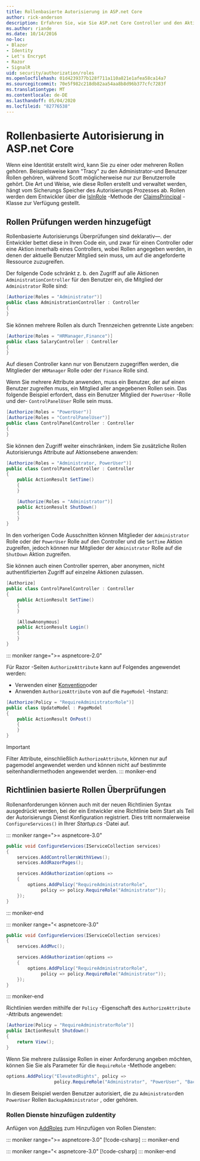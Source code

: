 ```yaml
---
title: Rollenbasierte Autorisierung in ASP.net Core
author: rick-anderson
description: Erfahren Sie, wie Sie ASP.net Core Controller und den Aktions Zugriff einschränken, indem Sie Rollen an das Autorisierungs Attribut übergeben.
ms.author: riande
ms.date: 10/14/2016
no-loc:
- Blazor
- Identity
- Let's Encrypt
- Razor
- SignalR
uid: security/authorization/roles
ms.openlocfilehash: 01d4239377b128f711a110a821e1afea58ca14a7
ms.sourcegitcommit: 70e5f982c218db82aa54aa8b8d96b377cfc7283f
ms.translationtype: MT
ms.contentlocale: de-DE
ms.lasthandoff: 05/04/2020
ms.locfileid: "82776538"
---
```

# <a name="role-based-authorization-in-aspnet-core"></a>Rollenbasierte Autorisierung in ASP.net Core

<a name="security-authorization-role-based"></a>

Wenn eine Identität erstellt wird, kann Sie zu einer oder mehreren Rollen gehören. Beispielsweise kann "Tracy" zu den Administrator-und Benutzer Rollen gehören, während Scott möglicherweise nur zur Benutzerrolle gehört. Die Art und Weise, wie diese Rollen erstellt und verwaltet werden, hängt vom Sicherungs Speicher des Autorisierungs Prozesses ab. Rollen werden dem Entwickler über die [IsInRole](/dotnet/api/system.security.principal.genericprincipal.isinrole) -Methode der [ClaimsPrincipal](/dotnet/api/system.security.claims.claimsprincipal) -Klasse zur Verfügung gestellt.

## <a name="adding-role-checks"></a>Rollen Prüfungen werden hinzugefügt

Rollenbasierte Autorisierungs Überprüfungen sind deklarativ&mdash;. der Entwickler bettet diese in Ihren Code ein, und zwar für einen Controller oder eine Aktion innerhalb eines Controllers, wobei Rollen angegeben werden, in denen der aktuelle Benutzer Mitglied sein muss, um auf die angeforderte Ressource zuzugreifen.

Der folgende Code schränkt z. b. den Zugriff auf alle Aktionen `AdministrationController` für den Benutzer ein, die Mitglied der `Administrator` Rolle sind:

```csharp
[Authorize(Roles = "Administrator")]
public class AdministrationController : Controller
{
}
```

Sie können mehrere Rollen als durch Trennzeichen getrennte Liste angeben:

```csharp
[Authorize(Roles = "HRManager,Finance")]
public class SalaryController : Controller
{
}
```

Auf diesen Controller kann nur von Benutzern zugegriffen werden, die Mitglieder der `HRManager` Rolle oder der `Finance` Rolle sind.

Wenn Sie mehrere Attribute anwenden, muss ein Benutzer, der auf einen Benutzer zugreifen muss, ein Mitglied aller angegebenen Rollen sein. Das folgende Beispiel erfordert, dass ein Benutzer Mitglied der `PowerUser` -Rolle und der- `ControlPanelUser` Rolle sein muss.

```csharp
[Authorize(Roles = "PowerUser")]
[Authorize(Roles = "ControlPanelUser")]
public class ControlPanelController : Controller
{
}
```

Sie können den Zugriff weiter einschränken, indem Sie zusätzliche Rollen Autorisierungs Attribute auf Aktionsebene anwenden:

```csharp
[Authorize(Roles = "Administrator, PowerUser")]
public class ControlPanelController : Controller
{
    public ActionResult SetTime()
    {
    }

    [Authorize(Roles = "Administrator")]
    public ActionResult ShutDown()
    {
    }
}
```

In den vorherigen Code Ausschnitten können Mitglieder der `Administrator` Rolle oder der `PowerUser` Rolle auf den Controller und die `SetTime` Aktion zugreifen, jedoch können nur Mitglieder der `Administrator` Rolle auf die `ShutDown` Aktion zugreifen.

Sie können auch einen Controller sperren, aber anonymen, nicht authentifizierten Zugriff auf einzelne Aktionen zulassen.

```csharp
[Authorize]
public class ControlPanelController : Controller
{
    public ActionResult SetTime()
    {
    }

    [AllowAnonymous]
    public ActionResult Login()
    {
    }
}
```

::: moniker range=">= aspnetcore-2.0"

Für Razor -Seiten `AuthorizeAttribute` kann auf Folgendes angewendet werden:

* Verwenden einer [Konvention](xref:razor-pages/razor-pages-conventions#page-model-action-conventions)oder
* Anwenden `AuthorizeAttribute` von auf die `PageModel` -Instanz:

```csharp
[Authorize(Policy = "RequireAdministratorRole")]
public class UpdateModel : PageModel
{
    public ActionResult OnPost()
    {
    }
}
```

> [!IMPORTANT]
> Filter Attribute, einschließlich `AuthorizeAttribute`, können nur auf pagemodel angewendet werden und können nicht auf bestimmte seitenhandlermethoden angewendet werden.
::: moniker-end

<a name="security-authorization-role-policy"></a>

## <a name="policy-based-role-checks"></a>Richtlinien basierte Rollen Überprüfungen

Rollenanforderungen können auch mit der neuen Richtlinien Syntax ausgedrückt werden, bei der ein Entwickler eine Richtlinie beim Start als Teil der Autorisierungs Dienst Konfiguration registriert. Dies tritt normalerweise `ConfigureServices()` in Ihrer *Startup.cs* -Datei auf.

::: moniker range=">= aspnetcore-3.0"
```csharp
public void ConfigureServices(IServiceCollection services)
{
    services.AddControllersWithViews();
    services.AddRazorPages();

    services.AddAuthorization(options =>
    {
        options.AddPolicy("RequireAdministratorRole",
             policy => policy.RequireRole("Administrator"));
    });
}
```
::: moniker-end

::: moniker range="< aspnetcore-3.0"
```csharp
public void ConfigureServices(IServiceCollection services)
{
    services.AddMvc();

    services.AddAuthorization(options =>
    {
        options.AddPolicy("RequireAdministratorRole",
             policy => policy.RequireRole("Administrator"));
    });
}
```
::: moniker-end

Richtlinien werden mithilfe der `Policy` -Eigenschaft des `AuthorizeAttribute` -Attributs angewendet:

```csharp
[Authorize(Policy = "RequireAdministratorRole")]
public IActionResult Shutdown()
{
    return View();
}
```

Wenn Sie mehrere zulässige Rollen in einer Anforderung angeben möchten, können Sie Sie als Parameter für die `RequireRole` -Methode angeben:

```csharp
options.AddPolicy("ElevatedRights", policy =>
                  policy.RequireRole("Administrator", "PowerUser", "BackupAdministrator"));
```

In diesem Beispiel werden Benutzer autorisiert, die zu `Administrator`den `PowerUser` Rollen `BackupAdministrator` , oder gehören.

### <a name="add-role-services-to-identity"></a>Rollen Dienste hinzufügen zuIdentity

Anfügen von [AddRoles](/dotnet/api/microsoft.aspnetcore.identity.identitybuilder.addroles#Microsoft_AspNetCore_Identity_IdentityBuilder_AddRoles__1) zum Hinzufügen von Rollen Diensten:

::: moniker range=">= aspnetcore-3.0"
[!code-csharp[](roles/samples/3_0/Startup.cs?name=snippet&highlight=7)]
::: moniker-end

::: moniker range="< aspnetcore-3.0"
[!code-csharp[](roles/samples/2_2/Startup.cs?name=snippet&highlight=7)]
::: moniker-end

